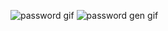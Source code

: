 ![password gif](https://github.com/user-attachments/assets/4c666544-4629-4d3d-84b6-6ca361922f74)
![password gen gif](https://github.com/user-attachments/assets/b29505bb-dedf-4f8b-820e-45e3bce71df8)
